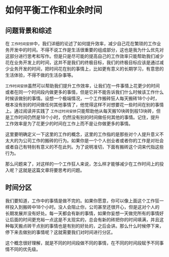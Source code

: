 # 如何平衡工作和业余时间

## 问题背景和综述

在 `工作时间安排`中，我们详细的论述了如何提升效率，减少自己花在繁琐的工作业务开发中的时间。不得不说工作是生活很重要的组成部分，这也是我为什么优先对这部分进行思考和写作。但是只是尽可能的提高自己的工作效率只能帮助我们减少花在业务开发上的时间，这并不是我们的终极目标，我们的终极目标应该是通过减少业务开发的时间，把时间花在别的事情上，比如更有意义的长期学习，有意思的生活体验，不得不做的生活杂事等。

`工作时间安排`虽然可以帮助我们提升工作效率，让我们在一件事情上花更少的时间或者在同一个时间段内做更多的事情，但是它并不能告诉我们什么时候该工作什么时候该做别的事情。设想一个极端情况，一个工作搬砖狂人每天搬砖18个小时，根本没有别的时间做任何其他事情了，他觉得这样不对想要花一些时间在别的事情上。通过阅读并实践了 `工作过时间安排`只能帮助他从每天搬10块砖到般13块砖，但是工作时间仍然是18个小时，仍然没有别的时间做任何其他的事情。记住，提升工作效率是为了花更少的时间在工作上而不是让你做更多的事情。

这里要明确定义一下这里的工作的概念，这里的工作指的是那些对个人提升意义不太大的为公司工作的搬砖的行为。如果你是一个个人创业者或者你的工作是对社会或者自己有特别有意义的不在此列。为了说明准切，下面有搬砖这个词来代指这些行为。

那么问题来了，对这样的一个工作狂人来说，怎么样才能够减少在工作时间上的投入呢？这就是这篇文章将要思考的问题。

## 时间分区

我们要知道，工作中的事情是做不完的。如果你愿意，你可以像上面这个工作狂一样投入到搬砖中18个小时。没人会阻止你，公司甚至还很开心，但是这对个人的长期发展并没有好处。每一天都会有新的事情，如果你妄想一天做完所有的事情好让后面的时间更充裕一点这是不太现实的，总会有新的砖把你的时间填满，并且这种每天搬点砖干点别的事情也是有别的好处的，之后会讲。那么什么时候停下来，停下来去做别的事情呢？这就需要我们对时间进行分区。

这个概念很好理解，就是不同的时间段做不同的事情，在不同的时间段赋予不同事情不同的优先级。
